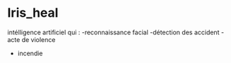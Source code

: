 # Iris_heal
intélligence artificiel qui :
-reconnaissance facial
-détection des accident
-acte de violence 
- incendie

